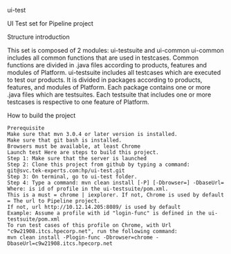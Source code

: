 ui-test

UI Test set for Pipeline project

Structure introduction

This set is composed of 2 modules: ui-testsuite and ui-common
ui-common includes all common functions that are used in testcases. Common functions are divided in .java files according to products, features and modules of Platform.
ui-testsuite includes all testcases which are executed to test our products. It is divided in packages according to products, features, and modules of Platform. Each package contains one or more .java files which are testsuites. Each testsuite that includes one or more testcases is respective to one feature of Platform.

How to build the project

    Prerequisite
    Make sure that mvn 3.0.4 or later version is installed.
    Make sure that git bash is installed.
    Browsers must be available, at least Chrome
    Launch test Here are steps to build this project.
    Step 1: Make sure that the server is launched
    Step 2: Clone this project from github by typing a command: git@svc.tek-experts.com:hp/ui-test.git
    Step 3: On terminal, go to ui-test folder.
    Step 4: Type a command: mvn clean install [-P] [-Dbrowser=] -DbaseUrl= Where: is id of profile in the ui-testsuite/pom.xml. 
    This is a must = chrome | iexplorer. If not, Chrome is used by default = The url to Pipeline project. 
    If not, url http://10.12.14.205:8089/ is used by default 
    Example: Assume a profile with id "login-func" is defined in the ui-testsuite/pom.xml 
    To run test cases of this profile on Chrome, with Url "c9w21908.itcs.hpecorp.net", run the following command: 
    mvn clean install -Plogin-func -Dbrowser=chrome -DbaseUrl=c9w21908.itcs.hpecorp.net
